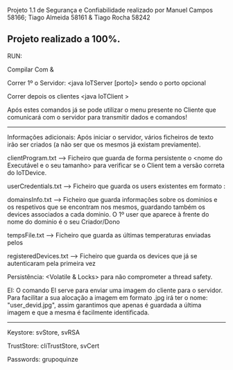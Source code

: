 Projeto 1.1 de Segurança e Confiabilidade realizado por Manuel Campos 58166; Tiago Almeida 58161 & Tiago Rocha 58242

Projeto realizado a 100%.
--------------------------------------------------------------------------------------------------------------------
RUN:

Compilar Com <javac IoTServer.java> & <Javac IoTDevice.java>

Correr 1º o Servidor: <java IoTServer [porto]> sendo o porto opcional

Correr depois os clientes <java IoTClient <serverAddress> <device Id> <UserId> >

Após estes comandos já se pode utilizar o menu presente no Cliente que comunicará com o servidor para transmitir dados e comandos!

--------------------------------------------------------------------------------------------------------------------

Informações adicionais: Após iniciar o servidor, vários ficheiros de texto irão ser criados (a não ser que os mesmos já existam previamente).


clientProgram.txt --> Ficheiro que guarda de forma persistente o <nome do Executável e o seu tamanho> para verificar se o Client tem a versão correta do IoTDevice.

userCredentials.txt --> Ficheiro que guarda os users existentes em formato <user>:<password>

domainsInfo.txt --> Ficheiro que guarda informações sobre os dominios e os respetivos <users> que se encontram nos mesmos, guardando também os devices associados a cada dominio. O 1º user que aparece à frente do nome do dominio é o seu Criador/Dono

tempsFile.txt --> Ficheiro que guarda as últimas temperaturas enviadas pelos <users>

registeredDevices.txt --> Ficheiro que guarda os devices que já se autenticaram pela primeira vez


Persistência: <Volatile & Locks> para não comprometer a thread safety.


EI: O comando EI serve para enviar uma imagem do cliente para o servidor. Para facilitar a sua alocação a imagem em formato .jpg irá ter o nome: "user_devid.jpg", assim garantimos que apenas é guardada a última imagem e que a mesma é facilmente identificada.


--------------------------------------------------------------------------------------------------------------------


Keystore: svStore,   svRSA

TrustStore: cliTrustStore,  svCert

Passwords: grupoquinze